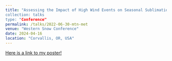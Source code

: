 ```yaml
---
title: "Assessing the Impact of High Wind Events on Seasonal Sublimation in the East River, CO
collection: talks
type: "Conference"
permalink: /talks/2022-06-30-mtn-met
venue: "Western Snow Conference"
date: 2024-04-16
location: "Corvallis, OR, USA"
---
```


[Here is a link to my poster!](https://docs.google.com/presentation/d/1DRy-pcB-LjG7BVX24J5Kn86ymqwhhVQ_/edit?usp=drive_link&ouid=111433636305075309904&rtpof=true&sd=true)